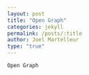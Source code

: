 ```yaml
---
layout: post
title: "Open Graph"
categories: jekyll
permalink: /posts/:title
author: Joel Martelleur
type: "true"
---
```


```
Open Graph

```